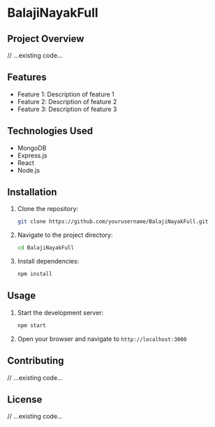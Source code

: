 # BalajiNayakFull

## Project Overview
// ...existing code...

## Features
- Feature 1: Description of feature 1
- Feature 2: Description of feature 2
- Feature 3: Description of feature 3

## Technologies Used
- MongoDB
- Express.js
- React
- Node.js

## Installation
1. Clone the repository:
    ```bash
    git clone https://github.com/yourusername/BalajiNayakFull.git
    ```
2. Navigate to the project directory:
    ```bash
    cd BalajiNayakFull
    ```
3. Install dependencies:
    ```bash
    npm install
    ```

## Usage
1. Start the development server:
    ```bash
    npm start
    ```
2. Open your browser and navigate to `http://localhost:3000`

## Contributing
// ...existing code...

## License
// ...existing code...
